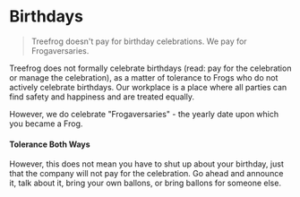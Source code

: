 # Birthdays

> Treefrog doesn't pay for birthday celebrations. We pay for Frogaversaries.

Treefrog does not formally celebrate birthdays (read: pay for the celebration or manage the celebration), as a matter of tolerance to Frogs who do not actively celebrate birthdays. Our workplace is a place where all parties can find safety and happiness and are treated equally.

However, we do celebrate "Frogaversaries" - the yearly date upon which you became a Frog.

#### Tolerance Both Ways

However, this does not mean you have to shut up about your birthday, just that the company will not pay for the celebration. Go ahead and announce it, talk about it, bring your own ballons, or bring ballons for someone else.


